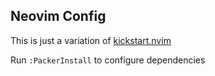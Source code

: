 ## Neovim Config

This is just a variation of [kickstart.nvim](https://github.com/nvim-lua/kickstart.nvim)

Run `:PackerInstall` to configure dependencies

